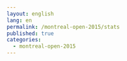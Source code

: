 ```yaml
---
layout: english
lang: en
permalink: /montreal-open-2015/stats
published: true
categories:
  - montreal-open-2015
---
```

